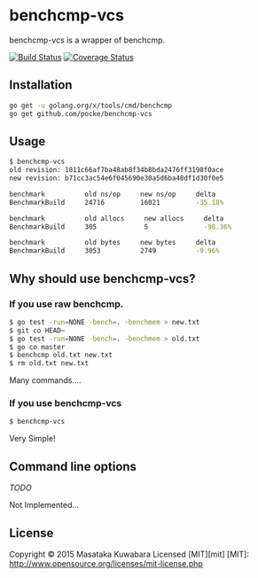 benchcmp-vcs
=====================

benchcmp-vcs is a wrapper of benchcmp.

[![Build Status](https://travis-ci.org/pocke/benchcmp-vcs.svg?branch=master)](https://travis-ci.org/pocke/benchcmp-vcs)
[![Coverage Status](https://coveralls.io/repos/pocke/benchcmp-vcs/badge.svg?branch=master)](https://coveralls.io/r/pocke/benchcmp-vcs?branch=master)



Installation
-----------------

```sh
go get -u golang.org/x/tools/cmd/benchcmp
go get github.com/pocke/benchcmp-vcs
```


Usage
-----------

```sh
$ benchcmp-vcs
old revision: 1811c66af7ba48ab8f34b8bda2476ff3198f0ace
new revision: b71cc3ac54e6f045690e30a5d6ba48df1d30f0e5

benchmark          old ns/op     new ns/op     delta
BenchmarkBuild     24716         16021         -35.18%

benchmark          old allocs     new allocs     delta
BenchmarkBuild     305            5              -98.36%

benchmark          old bytes     new bytes     delta
BenchmarkBuild     3053          2749          -9.96%
```

Why should use benchcmp-vcs?
------------------------------

### If you use raw benchcmp.

```sh
$ go test -run=NONE -bench=. -benchmem > new.txt
$ git co HEAD~
$ go test -run=NONE -bench=. -benchmem > old.txt
$ go co master
$ benchcmp old.txt new.txt
$ rm old.txt new.txt
```

Many commands....

### If you use benchcmp-vcs

```sh
$ benchcmp-vcs
```

Very Simple!


Command line options
----------------------

*TODO*

Not Implemented...



License
-------------

Copyright &copy; 2015 Masataka Kuwabara
Licensed [MIT][mit]
[MIT]: http://www.opensource.org/licenses/mit-license.php
